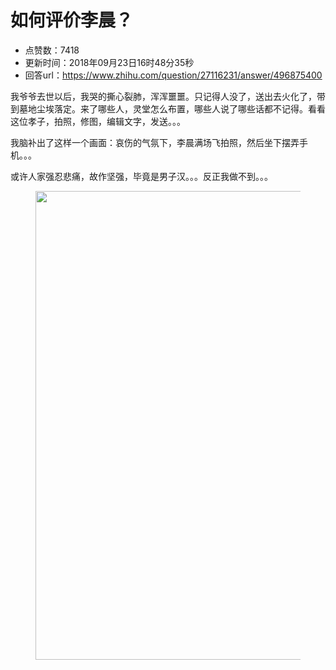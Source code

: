 # 如何评价李晨？
- 点赞数：7418
- 更新时间：2018年09月23日16时48分35秒
- 回答url：https://www.zhihu.com/question/27116231/answer/496875400
<body>
 <p data-pid="RkKqTYKe">我爷爷去世以后，我哭的撕心裂肺，浑浑噩噩。只记得人没了，送出去火化了，带到墓地尘埃落定。来了哪些人，灵堂怎么布置，哪些人说了哪些话都不记得。看看这位孝子，拍照，修图，编辑文字，发送。。。</p>
 <p data-pid="LTJ9Czvr">我脑补出了这样一个画面：哀伤的气氛下，李晨满场飞拍照，然后坐下摆弄手机。。。</p>
 <p data-pid="8A5qGuUo">或许人家强忍悲痛，故作坚强，毕竟是男子汉。。。反正我做不到。。。</p>
 <figure data-size="normal">
  <img src="https://picx.zhimg.com/50/v2-6736a3a5858249f2ed38853c0e3bd5f4_720w.jpg?source=1940ef5c" data-rawwidth="750" data-rawheight="1200" data-size="normal" data-original-token="v2-999cb848ce89cd2ad1ddd810e9ae399b" data-default-watermark-src="https://picx.zhimg.com/50/v2-d4b506f89f4b6257a5c916f7442427b6_720w.jpg?source=1940ef5c" class="origin_image zh-lightbox-thumb" width="750" data-original="https://picx.zhimg.com/v2-6736a3a5858249f2ed38853c0e3bd5f4_r.jpg?source=1940ef5c">
 </figure>
 <p></p>
</body>